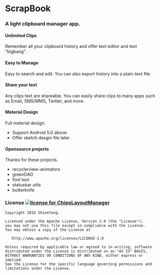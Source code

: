 # ScrapBook


### A light clipboard manager app.


#### Unlimited Clips

 Remember all your clipboard history and offer text editor and text "bigbang".

#### Easy to Manage

 Easy to search and edit. You can also export history into a plain-text file.


#### Share your text

 Any clips text are shareable. You can easily share clips to many apps such as Email, SMS/MMS, Twitter, and more.


#### Material Design

 Full material design.

- Support Android 5.0 above.
- Offer sketch desgin file later.

#### Opensource projects

 Thanks for these projects.

- recyclerview-animators
- greenDAO
- font tool
- statusbar utils
- butterknife


### License [![license for ChipsLayoutManager](https://img.shields.io/crates/l/rustc-serialize.svg)](#)

    Copyright 2016 ShineYang.

    Licensed under the Apache License, Version 2.0 (the "License");
    you may not use this file except in compliance with the License.
    You may obtain a copy of the License at

       http://www.apache.org/licenses/LICENSE-2.0

    Unless required by applicable law or agreed to in writing, software
    distributed under the License is distributed on an "AS IS" BASIS,
    WITHOUT WARRANTIES OR CONDITIONS OF ANY KIND, either express or implied.
    See the License for the specific language governing permissions and
    limitations under the License.